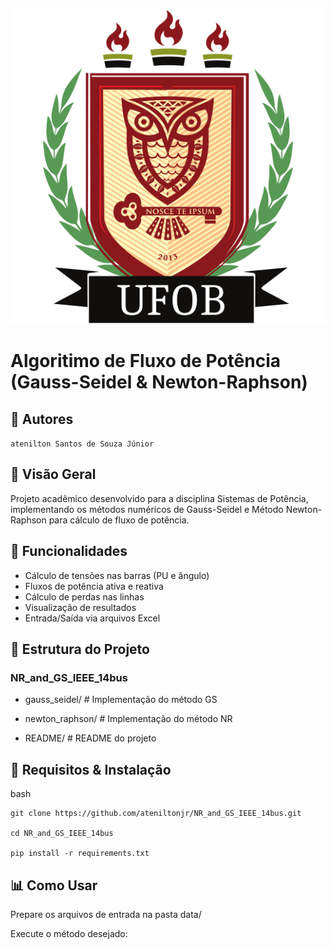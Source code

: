 ![alt text](logo_ufob.png)
# Algoritimo de Fluxo de Potência (Gauss-Seidel & Newton-Raphson)

## 👥 Autores
```atenilton Santos de Souza Júnior```

## 🌟 Visão Geral
Projeto acadêmico desenvolvido para a disciplina Sistemas de Potência, implementando os métodos numéricos
de Gauss-Seidel e Método Newton-Raphson para cálculo de fluxo de potência.

## 🚀 Funcionalidades
- Cálculo de tensões nas barras (PU e ângulo)
- Fluxos de potência ativa e reativa
- Cálculo de perdas nas linhas
- Visualização de resultados
- Entrada/Saída via arquivos Excel

## 📂 Estrutura do Projeto
### NR_and_GS_IEEE_14bus

- gauss_seidel/      # Implementação do método GS

- newton_raphson/    # Implementação do método NR

- README/            # README do projeto  

## 🔧 Requisitos & Instalação
bash
```
git clone https://github.com/ateniltonjr/NR_and_GS_IEEE_14bus.git

cd NR_and_GS_IEEE_14bus

pip install -r requirements.txt
```
## 📊 Como Usar

Prepare os arquivos de entrada na pasta data/

Execute o método desejado:
